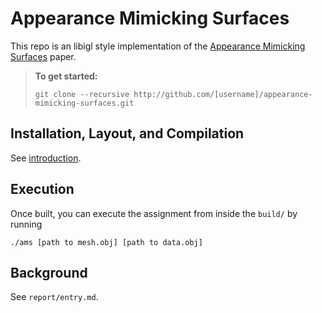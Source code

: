 # Appearance Mimicking Surfaces
This repo is an libigl style implementation of the [Appearance Mimicking Surfaces](https://cims.nyu.edu/gcl/papers/mimicking-2014.pdf) paper.

> **To get started:** 
> 
>     git clone --recursive http://github.com/[username]/appearance-mimicking-surfaces.git
>

## Installation, Layout, and Compilation

See
[introduction](http://github.com/alecjacobson/geometry-processing-introduction).

## Execution

Once built, you can execute the assignment from inside the `build/` by running

    ./ams [path to mesh.obj] [path to data.obj]


## Background
See `report/entry.md`.

